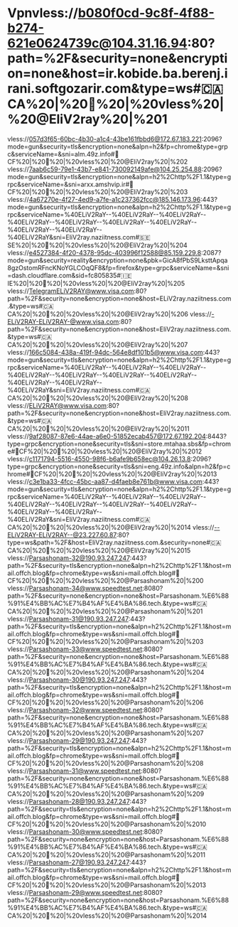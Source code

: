 # Vpnvless://b080f0cd-9c8f-4f88-b274-621e0624739c@104.31.16.94:80?path=%2F&security=none&encryption=none&host=ir.kobide.ba.berenj.irani.softgozarir.com&type=ws#🇨🇦CA%20|%20🔴%20|%20vless%20|%20@EliV2ray%20|%201
vless://057d3f65-60bc-4b30-a1c4-43be161fbbd6@172.67.183.221:2096?mode=gun&security=tls&encryption=none&alpn=h2&fp=chrome&type=grpc&serviceName=&sni=alm.49z.info#🚩CF%20|%20🔴%20|%20vless%20|%20@EliV2ray%20|%202
vless://7aab6c59-79e1-43b7-e841-730092149afe@104.25.254.88:2096?mode=gun&security=tls&encryption=none&alpn=h2%2Chttp%2F1.1&type=grpc&serviceName=&sni=arxx.amshvip.ir#🚩CF%20|%20🔴%20|%20vless%20|%20@EliV2ray%20|%203
vless://4a67270e-4f27-4ed9-a7fe-a1c237362fcc@185.146.173.96:443?mode=gun&security=tls&encryption=none&alpn=h2%2Chttp%2F1.1&type=grpc&serviceName=%40ELiV2RaY--%40ELiV2RaY--%40ELiV2RaY--%40ELiV2RaY--%40ELiV2RaY--%40ELiV2RaY--%40ELiV2RaY--%40ELiV2RaY--%40ELiV2RaY--%40ELiV2RaY&sni=EliV2ray.naziitness.com#🇸🇪SE%20|%20🔴%20|%20vless%20|%20@EliV2ray%20|%204
vless://e4527384-4f20-4378-95dc-403996f12588@85.159.229.8:2087?mode=gun&security=reality&encryption=none&pbk=GicA8fPbS9LksttApqa8gzOstomRFncKNoYGLCOqQF8&fp=firefox&type=grpc&serviceName=&sni=dash.cloudflare.com&sid=fc805835#🇮🇪IE%20|%20🔴%20|%20vless%20|%20@EliV2ray%20|%205
vless://TelegramELiV2RAY@www.visa.com:80?path=%2F&security=none&encryption=none&host=ELiV2ray.naziitness.com.&type=ws#🇨🇦CA%20|%20🔴%20|%20vless%20|%20@EliV2ray%20|%206
vless://-ELiV2RAY-ELiV2RAY-@www.visa.com:80?path=%2F&security=none&encryption=none&host=EliV2ray.naziitness.com.&type=ws#🇨🇦CA%20|%20🔴%20|%20vless%20|%20@EliV2ray%20|%207
vless://166c5084-438a-419f-94dc-564e8df101b5@www.visa.com:443?mode=gun&security=tls&encryption=none&alpn=h2%2Chttp%2F1.1&type=grpc&serviceName=%40ELiV2RaY--%40ELiV2RaY--%40ELiV2RaY--%40ELiV2RaY--%40ELiV2RaY--%40ELiV2RaY--%40ELiV2RaY--%40ELiV2RaY--%40ELiV2RaY--%40ELiV2RaY&sni=EliV2ray.naziitness.com#🇨🇦CA%20|%20🔴%20|%20vless%20|%20@EliV2ray%20|%208
vless://ELiV2RAY@www.visa.com:80?path=%2F&security=none&encryption=none&host=EliV2ray.naziitness.com.&type=ws#🇨🇦CA%20|%20🔴%20|%20vless%20|%20@EliV2ray%20|%2011
vless://9af28087-87e6-44ae-a6e0-51852ecab457@172.67.192.204:8443?type=grpc&encryption=none&security=tls&sni=store.mtahaa.sbs&fp=chrome#🚩CF%20|%20🔴%20|%20vless%20|%20@EliV2ray%20|%2012
vless://c1171794-5516-4550-98f6-b6afe9b658ec@104.26.13.8:2096?type=grpc&encryption=none&security=tls&sni=eng.49z.info&alpn=h2&fp=chrome#🚩CF%20|%20🔴%20|%20vless%20|%20@EliV2ray%20|%2013
vless://c3e1ba33-4fcc-45bc-aa87-d4faeb8e761b@www.visa.com:443?mode=gun&security=tls&encryption=none&alpn=h2%2Chttp%2F1.1&type=grpc&serviceName=%40ELiV2RaY--%40ELiV2RaY--%40ELiV2RaY--%40ELiV2RaY--%40ELiV2RaY--%40ELiV2RaY--%40ELiV2RaY--%40ELiV2RaY--%40ELiV2RaY--%40ELiV2RaY&sni=EliV2ray.naziitness.com#🇨🇦CA%20|%20🔴%20|%20vless%20|%20@EliV2ray%20|%2014
vless://--ELiV2RAY-ELiV2RAY--@23.227.60.87:80?type=ws&path=%2F&host=EliV2ray.naziitness.com.&security=none#🇨🇦CA%20|%20🔴%20|%20vless%20|%20@EliV2ray%20|%2015
vless://Parsashonam-32@190.93.247.247:443?path=%2F&security=tls&encryption=none&alpn=h2%2Chttp%2F1.1&host=mail.offch.blog&fp=chrome&type=ws&sni=mail.offch.blog#🚩CF%20|%20🔴%20|%20vless%20|%20@Parsashonam%20|%200
vless://Parsashonam-34@www.speedtest.net:8080?path=%2F&security=none&encryption=none&host=Parsashonam.%E6%88%91%E4%BB%AC%E7%B4%AF%E4%BA%86.tech.&type=ws#🇨🇦CA%20|%20🔴%20|%20vless%20|%20@Parsashonam%20|%201
vless://Parsashonam-31@190.93.247.247:443?path=%2F&security=tls&encryption=none&alpn=h2%2Chttp%2F1.1&host=mail.offch.blog&fp=chrome&type=ws&sni=mail.offch.blog#🚩CF%20|%20🔴%20|%20vless%20|%20@Parsashonam%20|%203
vless://Parsashonam-33@www.speedtest.net:8080?path=%2F&security=none&encryption=none&host=Parsashonam.%E6%88%91%E4%BB%AC%E7%B4%AF%E4%BA%86.tech.&type=ws#🇨🇦CA%20|%20🔴%20|%20vless%20|%20@Parsashonam%20|%204
vless://Parsashonam-30@190.93.247.247:443?path=%2F&security=tls&encryption=none&alpn=h2%2Chttp%2F1.1&host=mail.offch.blog&fp=chrome&type=ws&sni=mail.offch.blog#🚩CF%20|%20🔴%20|%20vless%20|%20@Parsashonam%20|%206
vless://Parsashonam-32@www.speedtest.net:8080?path=%2F&security=none&encryption=none&host=Parsashonam.%E6%88%91%E4%BB%AC%E7%B4%AF%E4%BA%86.tech.&type=ws#🇨🇦CA%20|%20🔴%20|%20vless%20|%20@Parsashonam%20|%207
vless://Parsashonam-29@190.93.247.247:443?path=%2F&security=tls&encryption=none&alpn=h2%2Chttp%2F1.1&host=mail.offch.blog&fp=chrome&type=ws&sni=mail.offch.blog#🚩CF%20|%20🔴%20|%20vless%20|%20@Parsashonam%20|%208
vless://Parsashonam-31@www.speedtest.net:8080?path=%2F&security=none&encryption=none&host=Parsashonam.%E6%88%91%E4%BB%AC%E7%B4%AF%E4%BA%86.tech.&type=ws#🇨🇦CA%20|%20🔴%20|%20vless%20|%20@Parsashonam%20|%209
vless://Parsashonam-28@190.93.247.247:443?path=%2F&security=tls&encryption=none&alpn=h2%2Chttp%2F1.1&host=mail.offch.blog&fp=chrome&type=ws&sni=mail.offch.blog#🚩CF%20|%20🔴%20|%20vless%20|%20@Parsashonam%20|%2010
vless://Parsashonam-30@www.speedtest.net:8080?path=%2F&security=none&encryption=none&host=Parsashonam.%E6%88%91%E4%BB%AC%E7%B4%AF%E4%BA%86.tech.&type=ws#🇨🇦CA%20|%20🔴%20|%20vless%20|%20@Parsashonam%20|%2011
vless://Parsashonam-27@190.93.247.247:443?path=%2F&security=tls&encryption=none&alpn=h2%2Chttp%2F1.1&host=mail.offch.blog&fp=chrome&type=ws&sni=mail.offch.blog#🚩CF%20|%20🔴%20|%20vless%20|%20@Parsashonam%20|%2013
vless://Parsashonam-29@www.speedtest.net:8080?path=%2F&security=none&encryption=none&host=Parsashonam.%E6%88%91%E4%BB%AC%E7%B4%AF%E4%BA%86.tech.&type=ws#🇨🇦CA%20|%20🔴%20|%20vless%20|%20@Parsashonam%20|%2014
